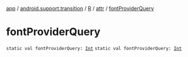 [app](../../../index.md) / [android.support.transition](../../index.md) / [R](../index.md) / [attr](index.md) / [fontProviderQuery](.)

# fontProviderQuery

`static val fontProviderQuery: `[`Int`](https://kotlinlang.org/api/latest/jvm/stdlib/kotlin/-int/index.html)
`static val fontProviderQuery: `[`Int`](https://kotlinlang.org/api/latest/jvm/stdlib/kotlin/-int/index.html)